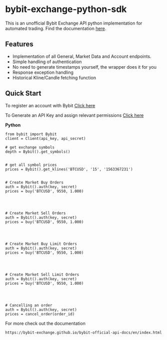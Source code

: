 
# bybit-exchange-python-sdk
This is an unofficial Bybit Exchange API python implementation for automated trading. Find the documentation [here](https://bybit-exchange.github.io/bybit-official-api-docs/en/index.html).


Features
--------

- Implementation of all General, Market Data and Account endpoints.
- Simple handling of authentication
- No need to generate timestamps yourself, the wrapper does it for you
- Response exception handling
- Historical Kline/Candle fetching function


Quick Start
-----------

To register an account with Bybit [Click here](https://www.bybit.com/app/register?ref=00xv5)

To Generate an API Key  and assign relevant permissions [Click here](https://www.bybit.com/app/user/api-management) 


**Python**

    from bybit import Bybit
    client = Client(api_key, api_secret)

    # get exchange symbols
    depth = Bybit().get_symbols()

    
    # get all symbol prices
    prices = Bybit().get_klines('BTCUSD', '15', '1563367231')

    
    # Create Market Buy Orders
    auth = Bybit().auth(key, secret)
    prices = buy('BTCUSD', 9550, 1.000)

    

    
    # Create Market Sell Orders
    auth = Bybit().auth(key, secret)
    prices = buy('BTCUSD', 9550, 1.000)

    

    
    # Create Market Buy Limit Orders
    auth = Bybit().auth(key, secret)
    prices = buy('BTCUSD', 9550, 1.000)

    

    
    # Create Market Sell Limit Orders
    auth = Bybit().auth(key, secret)
    prices = buy('BTCUSD', 9550, 1.000)

    

    
    # Cancelling an order
    auth = Bybit().auth(key, secret)
    prices = cancel_order(order_id)
    




For more check out the documentation 

    https://bybit-exchange.github.io/bybit-official-api-docs/en/index.html

